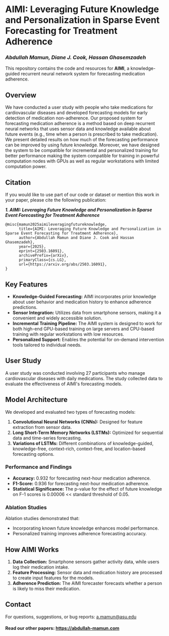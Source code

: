 # AIMI: Leveraging Future Knowledge and Personalization in Sparse Event Forecasting for Treatment Adherence
### _Abdullah Mamun, Diane J. Cook, Hassan Ghasemzadeh_

This repository contains the code and resources for **AIMI**, a knowledge-guided recurrent neural network system for forecasting medication adherence. 

## Overview  
We have conducted a user study with people who take medications for cardiovascular diseases and developed forecasting models for early detection of medication non-adherence.  Our proposed system for forecasting medication adherence is a method based on deep recurrent neural networks that uses sensor data and knowledge available about future events (e.g., time when a person is prescribed to take medication). We present detailed results on how much of the forecasting performance can be improved by using future knowledge. Moreover, we have designed the system to be compatible for incremental and personalized training for better performance making the system compatible for training in powerful computation nodes with GPUs as well as regular workstations with limited computation power.

## Citation 
If you would like to use part of our code or dataset or mention this work in your paper, please cite the following publication:

**_1. AIMI: Leveraging Future Knowledge and Personalization in Sparse Event Forecasting for Treatment Adherence_**
````
@misc{mamun2025aimileveragingfutureknowledge,
      title={AIMI: Leveraging Future Knowledge and Personalization in Sparse Event Forecasting for Treatment Adherence}, 
      author={Abdullah Mamun and Diane J. Cook and Hassan Ghasemzadeh},
      year={2025},
      eprint={2503.16091},
      archivePrefix={arXiv},
      primaryClass={cs.LG},
      url={https://arxiv.org/abs/2503.16091}, 
}
````

## Key Features
- **Knowledge-Guided Forecasting:** AIMI incorporates prior knowledge about user behavior and medication history to enhance adherence predictions.
- **Sensor Integration:** Utilizes data from smartphone sensors, making it a convenient and widely accessible solution.
- **Incremental Training Pipeline:** The AIMI system is designed to work for both high-end GPU-based training on large servers and CPU-based training with regular workstations with low resources.
- **Personalized Support:** Enables the potential for on-demand intervention tools tailored to individual needs.

## User Study
A user study was conducted involving 27 participants who manage cardiovascular diseases with daily medications. The study collected data to evaluate the effectiveness of AIMI's forecasting models.

## Model Architecture
We developed and evaluated two types of forecasting models:
1. **Convolutional Neural Networks (CNNs):** Designed for feature extraction from sensor data.
2. **Long Short-Term Memory Networks (LSTMs):** Optimized for sequential data and time-series forecasting.
3. **Variations of LSTMs:** Different combinations of knowledge-guided, knowledge-free, context-rich, context-free, and location-based forecasting options.

### Performance and Findings
- **Accuracy:** 0.932 for forecasting next-hour medication adherence.
- **F1-Score:** 0.936 for forecasting next-hour medication adherence.
- **Statistical Significance:** The p-value for the effect of future knowledge on F-1 scores is 0.00006 << standard threshold of 0.05.

### Ablation Studies
Ablation studies demonstrated that:
- Incorporating known future knowledge enhances model performance.
- Personalized training improves adherence forecasting accuracy.

## How AIMI Works
1. **Data Collection:** Smartphone sensors gather activity data, while users log their medication intake.
2. **Feature Processing:** Sensor data and medication history are processed to create input features for the models.
3. **Adherence Prediction:** The AIMI forecaster forecasts whether a person is likely to miss their medication.


## Contact
For questions, suggestions, or bug reports: a.mamun@asu.edu
#### Read our other papers: https://abdullah-mamun.com
